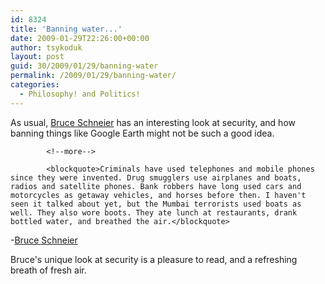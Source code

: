 ```yaml
---
id: 8324
title: 'Banning water...'
date: 2009-01-29T22:26:00+00:00
author: tsykoduk
layout: post
guid: 30/2009/01/29/banning-water
permalink: /2009/01/29/banning-water/
categories:
  - Philosophy! and Politics!
---
```

As usual, <a href="http://www.schneier.com/blog/archives/2006/08/bruce_schneier.html">Bruce Schneier</a> has an interesting look at security, and how banning things like Google Earth might not be such a good idea.

            <!--more-->

            <blockquote>Criminals have used telephones and mobile phones since they were invented. Drug smugglers use airplanes and boats, radios and satellite phones. Bank robbers have long used cars and motorcycles as getaway vehicles, and horses before then. I haven't seen it talked about yet, but the Mumbai terrorists used boats as well. They also wore boots. They ate lunch at restaurants, drank bottled water, and breathed the air.</blockquote>

-<a href="http://www.schneier.com/blog/archives/2009/01/helping_the_ter.html">Bruce Schneier</a>


Bruce's unique look at security is a pleasure to read, and a refreshing breath of fresh air.